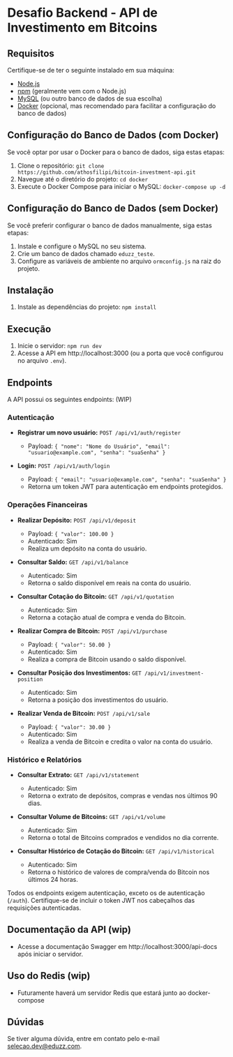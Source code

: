 # Desafio Backend - API de Investimento em Bitcoins

## Requisitos

Certifique-se de ter o seguinte instalado em sua máquina:

- [Node.js](https://nodejs.org/)
- [npm](https://www.npmjs.com/) (geralmente vem com o Node.js)
- [MySQL](https://www.mysql.com/) (ou outro banco de dados de sua escolha)
- [Docker](https://www.docker.com/) (opcional, mas recomendado para facilitar a configuração do banco de dados)

## Configuração do Banco de Dados (com Docker)

Se você optar por usar o Docker para o banco de dados, siga estas etapas:

1. Clone o repositório: `git clone https://github.com/athosfilipi/bitcoin-investment-api.git`
2. Navegue até o diretório do projeto: `cd docker`
3. Execute o Docker Compose para iniciar o MySQL: `docker-compose up -d`

## Configuração do Banco de Dados (sem Docker)

Se você preferir configurar o banco de dados manualmente, siga estas etapas:

1. Instale e configure o MySQL no seu sistema.
2. Crie um banco de dados chamado `eduzz_teste`.
3. Configure as variáveis de ambiente no arquivo `ormconfig.js` na raiz do projeto.

## Instalação

1. Instale as dependências do projeto: `npm install`

## Execução

1. Inicie o servidor: `npm run dev`
2. Acesse a API em http://localhost:3000 (ou a porta que você configurou no arquivo `.env`).

## Endpoints

A API possui os seguintes endpoints: (WIP)

### Autenticação

- **Registrar um novo usuário:** `POST /api/v1/auth/register`
  - Payload: `{ "nome": "Nome do Usuário", "email": "usuario@example.com", "senha": "suaSenha" }`

- **Login:** `POST /api/v1/auth/login`
  - Payload: `{ "email": "usuario@example.com", "senha": "suaSenha" }`
  - Retorna um token JWT para autenticação em endpoints protegidos.

### Operações Financeiras

- **Realizar Depósito:** `POST /api/v1/deposit`
  - Payload: `{ "valor": 100.00 }`
  - Autenticado: Sim
  - Realiza um depósito na conta do usuário.

- **Consultar Saldo:** `GET /api/v1/balance`
  - Autenticado: Sim
  - Retorna o saldo disponível em reais na conta do usuário.

- **Consultar Cotação do Bitcoin:** `GET /api/v1/quotation`
  - Autenticado: Sim
  - Retorna a cotação atual de compra e venda do Bitcoin.

- **Realizar Compra de Bitcoin:** `POST /api/v1/purchase`
  - Payload: `{ "valor": 50.00 }`
  - Autenticado: Sim
  - Realiza a compra de Bitcoin usando o saldo disponível.

- **Consultar Posição dos Investimentos:** `GET /api/v1/investment-position`
  - Autenticado: Sim
  - Retorna a posição dos investimentos do usuário.

- **Realizar Venda de Bitcoin:** `POST /api/v1/sale`
  - Payload: `{ "valor": 30.00 }`
  - Autenticado: Sim
  - Realiza a venda de Bitcoin e credita o valor na conta do usuário.

### Histórico e Relatórios

- **Consultar Extrato:** `GET /api/v1/statement`
  - Autenticado: Sim
  - Retorna o extrato de depósitos, compras e vendas nos últimos 90 dias.

- **Consultar Volume de Bitcoins:** `GET /api/v1/volume`
  - Autenticado: Sim
  - Retorna o total de Bitcoins comprados e vendidos no dia corrente.

- **Consultar Histórico de Cotação do Bitcoin:** `GET /api/v1/historical`
  - Autenticado: Sim
  - Retorna o histórico de valores de compra/venda do Bitcoin nos últimos 24 horas.

Todos os endpoints exigem autenticação, exceto os de autenticação (`/auth`). Certifique-se de incluir o token JWT nos cabeçalhos das requisições autenticadas.


## Documentação da API (wip)

- Acesse a documentação Swagger em http://localhost:3000/api-docs após iniciar o servidor.

## Uso do Redis (wip)

- Futuramente haverá um servidor Redis que estará junto ao docker-compose

## Dúvidas

Se tiver alguma dúvida, entre em contato pelo e-mail selecao.dev@eduzz.com.
